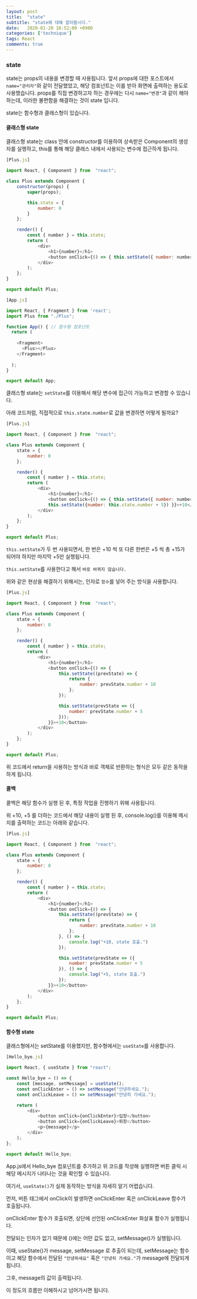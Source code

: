 ```yaml
---
layout: post
title:  "state"
subtitle: "state에 대해 알아봅시다."
date:   2020-01-20 16:52:00 +0900
categories: ['technique']
tags: React
comments: true
---
```



### state

state는 props의 내용을 변경할 때 사용됩니다. 앞서 props에 대한 포스트에서 `name="관리자"`와 같이 전달했었고, 해당 컴포넌트는 이를 받아 화면에 출력하는 용도로 사용했습니다. props를 직접 변경하고자 하는 경우에는 다시 `name="변경"`과 같이 해야 하는데, 이러한 불편함을 해결하는 것이 state 입니다.

state는 함수형과 클래스형이 있습니다.


#### 클래스형 state

클래스형 state는 class 안에 constructor를 이용하여 상속받은 Component의 생성자를 실행하고, this를 통해 해당 클래스 내에서 사용되는 변수에 접근하게 됩니다.

```javascript
[Plus.js]

import React, { Component } from  "react";

class Plus extends Component {
    constructor(props) {
        super(props);

        this.state = {
            number: 0
        }
    };

    render() {
        const { number } = this.state;
        return (
            <div>
                <h1>{number}</h1>
                <button onClick={() => { this.setState({ number: number + 10 });}}>+10</button>
            </div>
        );
    };
}

export default Plus;
```

```javascript
[App.js]

import React, { Fragment } from 'react';
import Plus from "./Plus";

function App() { // 함수형 컴포넌트
  return (
    
    <Fragment>
      <Plus></Plus>
    </Fragment>
    
  );
}

export default App;
```

클래스형 state는 `setState`를 이용해서 해당 변수에 접근이 가능하고 변경할 수 있습니다.


아래 코드처럼, 직접적으로 `this.state.number`로 값을 변경하면 어떻게 될까요?

```javascript
[Plus.js]

import React, { Component } from  "react";

class Plus extends Component {
    state = {
        number: 0
    };

    render() {
        const { number } = this.state;
        return (
            <div>
                <h1>{number}</h1>
                <button onClick={() => { this.setState({ number: number + 10 });
                this.setState({number: this.state.number + 5}) }}>+10</button>
            </div>
        );
    };
}

export default Plus;
```

`this.setState`가 두 번 사용되면서, 한 번은 +10 씩 또 다른 한번은 +5 씩 총 +15가 되어야 하지만 마지막 +5만 실행됩니다.

`this.setState`를 사용한다고 해서 `바로 바뀌지 않습니다.`

위와 같은 현상을 해결하기 위해서는, 인자로 `함수`를 넣어 주는 방식을 사용합니다.

```javascript
[Plus.js]

import React, { Component } from  "react";

class Plus extends Component {
    state = {
        number: 0
    };

    render() {
        const { number } = this.state;
        return (
            <div>
                <h1>{number}</h1>
                <button onClick={() => { 
                    this.setState((prevState) => {
                        return {
                            number: prevState.number + 10
                        };
                    });

                    this.setState(prevState => ({
                        number: prevState.number + 5
                    }));
                }}>+10</button>
            </div>
        );
    };
}

export default Plus;
```

위 코드에서 return을 사용하는 방식과 바로 객체로 반환하는 형식은 모두 같은 동작을 하게 됩니다.


#### 콜백

콜백은 해당 함수가 실행 된 후, 특정 작업을 진행하기 위해 사용됩니다.

위 +10, +5 를 더하는 코드에서 해당 내용이 실행 된 후, console.log()를 이용해 메시지를 출력하는 코드는 아래와 같습니다.

```javascript
[Plus.js]

import React, { Component } from  "react";

class Plus extends Component {
    state = {
        number: 0
    };

    render() {
        const { number } = this.state;
        return (
            <div>
                <h1>{number}</h1>
                <button onClick={() => { 
                    this.setState((prevState) => {
                        return {
                            number: prevState.number + 10
                        };
                    }, () => {
                        console.log("+10, state 호출.")
                    });

                    this.setState(prevState => ({
                        number: prevState.number + 5
                    }), () => {
                        console.log("+5, state 호출.")
                    });
                }}>+10</button>
            </div>
        );
    };
}

export default Plus;
```


#### 함수형 state

클래스형에서는 setState를 이용했지만, 함수형에서는 `useState`를 사용합니다. 

```javascript
[Hello_bye.js]

import React, { useState } from "react";

const Hello_bye = () => {
    const [message, setMessage] = useState();
    const onClickEnter = () => setMessage("안녕하세요.");
    const onClickLeave = () => setMessage("안녕히 가세요.");

    return (
        <div>
            <button onClick={onClickEnter}>입장</button>
            <button onClick={onClickLeave}>퇴장</button>
            <p>{message}</p>
        </div>
    );
};

export default Hello_bye;
```

App.js에서 Hello_bye 컴포넌트를 추가하고 위 코드를 작성해 실행하면 버튼 클릭 시 해당 메시지가 나타나는 것을 확인할 수 있습니다.

여기서, `useState()`가 실제 동작하는 방식을 자세히 알기 어렵습니다.

먼저, 버튼 태그에서 onClick이 발생하면 onClickEnter 혹은 onClickLeave 함수가 호출됩니다.

onClickEnter 함수가 호출되면, 상단에 선언된 onClickEnter 화살표 함수가 실행됩니다.

전달되는 인자가 없기 때문에 ()에는 어떤 값도 없고, setMessage()가 실행됩니다.

이때, useState()가 message, setMessage 로 추출이 되는데, setMessage는 함수이고 해당 함수에서 전달된 `"안녕하세요"` 혹은 `"안녕히 가세요."`가 message에 전달되게 됩니다.

그후, message의 값이 출력됩니다.


이 정도의 흐름만 이해하시고 넘어가시면 됩니다.


